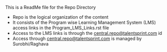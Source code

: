 This is a ReadMe file for the Repo Directory

* Repo is the logical organization of the content
* It consists of the Program wise Learning Management System (LMS) access links in the Program_LMS_Links.rst file
* Access to the LMS links is through the central.repo@talentsprint.com id
* Access through central.repo@talentsprint.com is managed by Surobhi/Raghava
